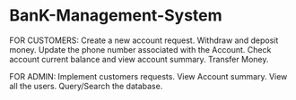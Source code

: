 # BanK-Management-System

FOR CUSTOMERS:
Create a new account request.
Withdraw and deposit money.
Update the phone number associated with the Account.
Check account current balance and view account summary.
Transfer Money.

FOR ADMIN:
Implement customers requests.
View Account summary.
View all the users.
Query/Search the database.
